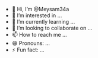 - 👋 Hi, I’m @Meysam34a
- 👀 I’m interested in ...
- 🌱 I’m currently learning ...
- 💞️ I’m looking to collaborate on ...
- 📫 How to reach me ...
- 😄 Pronouns: ...
- ⚡ Fun fact: ...

<!---
Meysam34a/Meysam34a is a ✨ special ✨ repository because its `README.md` (this file) appears on your GitHub profile.
You can click the Preview link to take a look at your changes.
--->
